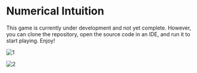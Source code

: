 
# Numerical Intuition

This game is currently under development and not yet complete. However, you can clone the repository, open the source code in an IDE, and run it to start playing. Enjoy!

![1](https://github.com/user-attachments/assets/86ad56fa-8c07-41be-855e-ae02ee7b713e)

![2](https://github.com/user-attachments/assets/a71955da-3060-473c-b5a0-9fdf9ecff313)
